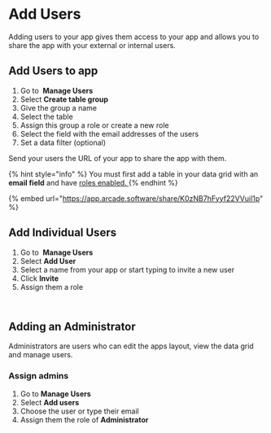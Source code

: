 # Add Users

Adding users to your app gives them access to your app and allows you to share the app with your external or internal users.&#x20;

## **Add Users to app**

1. Go to <img src="https://3670244749-files.gitbook.io/~/files/v0/b/gitbook-x-prod.appspot.com/o/spaces%2F6QaGf7ZvNU2Re8mlQTaJ%2Fuploads%2FJ8VUsXb72CQRMbi3lfaC%2FCleanShot%202024-04-02%20at%2009.07.22%402x.png?alt=media&#x26;token=712c77df-306b-4976-a434-60cc47df1270" alt="" data-size="line"> **Manage Users**
2. Select **Create table group**
3. Give the group a name
4. Select the table&#x20;
5. Assign this group a role or create a new role
6. Select the field with the email addresses of the users
7. Set a data filter (optional)

Send your users the URL of your app to share the app with them.&#x20;

{% hint style="info" %}
You must first add a table in your data grid with an **email field** and have [roles enabled. ](https://docs.stackerhq.com/stacker/security/roles)
{% endhint %}

{% embed url="<https://app.arcade.software/share/K0zNB7hFyyf22VVuil1p>" %}

## **Add Individual Users**

1. Go to <img src="https://3670244749-files.gitbook.io/~/files/v0/b/gitbook-x-prod.appspot.com/o/spaces%2F6QaGf7ZvNU2Re8mlQTaJ%2Fuploads%2FJ8VUsXb72CQRMbi3lfaC%2FCleanShot%202024-04-02%20at%2009.07.22%402x.png?alt=media&#x26;token=712c77df-306b-4976-a434-60cc47df1270" alt="" data-size="line"> **Manage Users**
2. Select **Add User**
3. Select a name from your app or start typing to invite a new user
4. Click **Invite**
5. Assign them a role

<figure><img src="https://3670244749-files.gitbook.io/~/files/v0/b/gitbook-x-prod.appspot.com/o/spaces%2F6QaGf7ZvNU2Re8mlQTaJ%2Fuploads%2FkEO4po9vXVOBtyrFa0xa%2FCleanShot%202024-07-17%20at%2007.12.44%402x.png?alt=media&#x26;token=a8b6ba2c-c9e8-49cd-83e8-fc4c065c2327" alt=""><figcaption></figcaption></figure>

<figure><img src="https://3670244749-files.gitbook.io/~/files/v0/b/gitbook-x-prod.appspot.com/o/spaces%2F6QaGf7ZvNU2Re8mlQTaJ%2Fuploads%2Fe9FvsZtdh1OMF6Hr1KKU%2FCleanShot%202024-07-17%20at%2007.12.06%402x.png?alt=media&#x26;token=5f2bd566-5eeb-43c8-9e56-1b93f8a780ef" alt=""><figcaption></figcaption></figure>

## Adding an Administrator

Administrators are users who can edit the apps layout, view the data grid and manage users.&#x20;

### Assign admins

1. Go to <img src="https://3670244749-files.gitbook.io/~/files/v0/b/gitbook-x-prod.appspot.com/o/spaces%2F6QaGf7ZvNU2Re8mlQTaJ%2Fuploads%2FJ8VUsXb72CQRMbi3lfaC%2FCleanShot%202024-04-02%20at%2009.07.22%402x.png?alt=media&#x26;token=712c77df-306b-4976-a434-60cc47df1270" alt="" data-size="line">**Manage Users**
2. Select **Add users**
3. Choose the user or type their email
4. Assign them the role of **Administrator**

<figure><img src="https://3670244749-files.gitbook.io/~/files/v0/b/gitbook-x-prod.appspot.com/o/spaces%2F6QaGf7ZvNU2Re8mlQTaJ%2Fuploads%2FfWpulIL3Az8ahnk5FHmG%2FCleanShot%202024-07-22%20at%2013.41.56%402x.png?alt=media&#x26;token=f22c641d-c0a9-4c87-b244-0f63f92a5df6" alt=""><figcaption></figcaption></figure>
